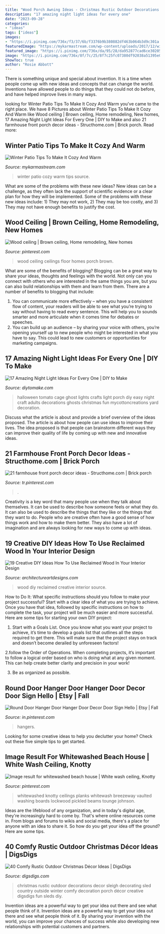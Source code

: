 ```yaml
---
title: "Wood Porch Awning Ideas - Christmas Rustic Outdoor Decorations Decor Sleigh Decorating Sled Country Outside Winter Comfy Decoration Porch Décor Creative Digsdigs Fun Sleds Diy"
description: "17 amazing night light ideas for every one"
date: "2023-09-28"
categories:
- "ideas"
tags: ["ideas"]
images:
- "https://i.pinimg.com/736x/f3/37/6b/f3376b9b380882df463b064b3d9c301a.jpg"
featuredImage: "https://mykarmastream.com/wp-content/uploads/2017/12/winter-pation-ideas-.jpg"
featured_image: "https://i.pinimg.com/736x/da/95/28/da952877cad6ce30205e3e85071422f1.jpg"
image: "https://i.pinimg.com/736x/8f/7c/25/8f7c25fc07380df92038a51395e007c0.jpg"
ShowToc: true
author: "Rosie Abbott"
---
```



There is something unique and special about invention. It is a time when people come up with new ideas and concepts that can change the world. Inventions have allowed people to do things that they could not do before, and have helped improve lives in many ways.

	

		
looking for Winter Patio Tips To Make It Cozy And Warm you've came to the right place. We have 8 Pictures about Winter Patio Tips To Make It Cozy And Warm like Wood ceiling | Brown ceiling, Home remodeling, New homes, 17 Amazing Night Light Ideas For Every One | DIY to Make and also 21 farmhouse front porch decor ideas - Structhome.com | Brick porch. Read more:
		
    
## Winter Patio Tips To Make It Cozy And Warm

<img loading=lazy src="https://mykarmastream.com/wp-content/uploads/2017/12/winter-pation-ideas-.jpg" onerror="this.onerror=null;this.src='https://tse4.mm.bing.net/th?id=OIP.cuRk1h9LNzDGPU0nqrdzgwDaEs&amp;pid=15.1';" alt="Winter Patio Tips To Make It Cozy And Warm">

_Source: mykarmastream.com_

>winter patio cozy warm tips source. 

	

What are some of the problems with these new ideas?
New ideas can be a challenge, as they often lack the support of scientific evidence or a clear plan for how they will be implemented. Some of the problems with these new ideas include: 1) They may not work, 2) They may be too costly, and 3) They may not have enough benefits to justify the cost.

    
## Wood Ceiling | Brown Ceiling, Home Remodeling, New Homes

<img loading=lazy src="https://i.pinimg.com/736x/31/04/53/310453e848c42196d240e701be0c3112--wood-ceilings-basement-ideas.jpg" onerror="this.onerror=null;this.src='https://tse2.mm.bing.net/th?id=OIP.o_sLXdNTYjsOLoeEFfPyLADhEs&amp;pid=15.1';" alt="Wood ceiling | Brown ceiling, Home remodeling, New homes">

_Source: pinterest.com_

>wood ceiling ceilings floor homes porch brown. 

	

What are some of the benefits of blogging?
Blogging can be a great way to share your ideas, thoughts and feelings with the world. Not only can you connect with others who are interested in the same things you are, but you can also build relationships with them and learn from them. There are a number of benefits to blogging that include: 
1) You can communicate more effectively – when you have a consistent flow of content, your readers will be able to see what you’re trying to say without having to read every sentence. This will help you to sounds smarter and more articulate when it comes time for debates or speeches. 
2) You can build up an audience – by sharing your voice with others, you’re opening yourself up to new people who might be interested in what you have to say. This could lead to new customers or opportunities for marketing campaigns.

    
## 17 Amazing Night Light Ideas For Every One | DIY To Make

<img loading=lazy src="http://www.diytomake.com/wp-content/uploads/2017/02/Halloween-Porch-Night-Light.jpg" onerror="this.onerror=null;this.src='https://tse3.mm.bing.net/th?id=OIP.2sy-yPawYIJH0Z3yZW3NfgHaJ4&amp;pid=15.1';" alt="17 Amazing Night Light Ideas For Every One | DIY to Make">

_Source: diytomake.com_

>halloween tomato cage ghost lights crafts light porch diy easy night craft adults decorations ghosts christmas fun mycottoncreations yard decoration. 

	

Discuss what the article is about and provide a brief overview of the ideas proposed.
The article is about how people can use ideas to improve their lives. The idea proposed is that people can brainstorm different ways they can improve their quality of life by coming up with new and innovative ideas.

    
## 21 Farmhouse Front Porch Decor Ideas - Structhome.com | Brick Porch

<img loading=lazy src="https://i.pinimg.com/736x/f3/37/6b/f3376b9b380882df463b064b3d9c301a.jpg" onerror="this.onerror=null;this.src='https://tse4.mm.bing.net/th?id=OIP.wVQVH6poJolK9UgLATLEeQHaK9&amp;pid=15.1';" alt="21 farmhouse front porch decor ideas - Structhome.com | Brick porch">

_Source: tr.pinterest.com_

>. 

	

Creativity is a key word that many people use when they talk about themselves. It can be used to describe how someone feels or what they do. It can also be used to describe the things that they like or the things that they want to do. People who are creative often have a good sense of how things work and how to make them better. They also have a lot of imagination and are always looking for new ways to come up with ideas.

    
## 19 Creative DIY Ideas How To Use Reclaimed Wood In Your Interior Design

<img loading=lazy src="https://www.architectureartdesigns.com/wp-content/uploads/2015/04/643.jpg" onerror="this.onerror=null;this.src='https://tse4.mm.bing.net/th?id=OIP.0XU4NEcUV7eq7GFc0Ws_BwHaJ6&amp;pid=15.1';" alt="19 Creative DIY Ideas How To Use Reclaimed Wood In Your Interior Design">

_Source: architectureartdesigns.com_

>wood diy reclaimed creative interior source. 

	

How to Do It: What specific instructions should you follow to make your project successful?
Start with a clear idea of what you are trying to achieve. Once you have that idea, followed by specific instructions on how to complete the task, your project will be much easier and more successful. Here are some tips for starting your own DIY project:
1. Start with a Goals List. Once you know what you want your project to achieve, it’s time to develop a goals list that outlines all the steps required to get there. This will make sure that the project stays on track and doesn’t become derailed by unforeseen factors!

2.follow the Order of Operations. When completing projects, it’s important to follow a logical order based on who is doing what at any given moment. This can help create better clarity and precision in your work!

3. Be as organized as possible.

    
## Round Door Hanger Door Hanger Door Decor Door Sign Hello | Etsy | Fall

<img loading=lazy src="https://i.pinimg.com/736x/da/95/28/da952877cad6ce30205e3e85071422f1.jpg" onerror="this.onerror=null;this.src='https://tse4.mm.bing.net/th?id=OIP.W9yZXOD_jmzB63JpLlL6LQHaJ3&amp;pid=15.1';" alt="Round Door Hanger Door Hanger Door Decor Door Sign Hello | Etsy | Fall">

_Source: in.pinterest.com_

>hangers. 

	

Looking for some creative ideas to help you declutter your home? Check out these five simple tips to get started.

    
## Image Result For Whitewashed Beach House | White Wash Ceiling, Knotty

<img loading=lazy src="https://i.pinimg.com/736x/8f/7c/25/8f7c25fc07380df92038a51395e007c0.jpg" onerror="this.onerror=null;this.src='https://tse2.mm.bing.net/th?id=OIP.HzsJyQo8yhVI919Jr9-G0AHaJ-&amp;pid=15.1';" alt="Image result for whitewashed beach house | White wash ceiling, Knotty">

_Source: pinterest.com_

>whitewashed knotty ceilings planks whitewash breezeway vaulted washing boards lockwood pickled beams tounge johnson. 

	

Ideas are the lifeblood of any organization, and in today's digital age, they're increasingly hard to come by. That's where online resources come in. From blogs and forums to wikis and social media, there's a place for anyone with an idea to share it. So how do you get your idea off the ground? Here are some tips.

    
## 40 Comfy Rustic Outdoor Christmas Décor Ideas | DigsDigs

<img loading=lazy src="http://www.digsdigs.com/photos/comfy-rustic-outdoor-christmas-decor-ideas-24.jpg" onerror="this.onerror=null;this.src='https://tse4.mm.bing.net/th?id=OIP.ZedjmjpXPt_hEhjMEl8TMgHaJ4&amp;pid=15.1';" alt="40 Comfy Rustic Outdoor Christmas Décor Ideas | DigsDigs">

_Source: digsdigs.com_

>christmas rustic outdoor decorations decor sleigh decorating sled country outside winter comfy decoration porch décor creative digsdigs fun sleds diy. 

	

Invention ideas are a powerful way to get your idea out there and see what people think of it.
Invention ideas are a powerful way to get your idea out there and see what people think of it. By sharing your invention with the world, you can improve your chances of success while also developing new relationships with potential customers and partners.

